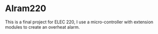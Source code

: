 # Alram220
This is a final project for ELEC 220, I use a micro-controller with extension modules to create an overheat alarm. 
